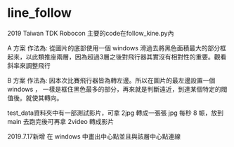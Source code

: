 # line_follow
2019 Taiwan TDK Robocon
主要的code在follow_kine.py內

A 方案 作法為:
    從圖片的底部使用一個 windows 滑過去將黑色面積最大的部分框起來，以此類推座兩層，因為超過3層之後對飛行器其實沒有相對性的重要。觀看斜率來調整飛行

B 方案 作法為:
    因本次比賽飛行器皆為轉左邊。所以在圖片的最左邊設置一個 windows ，
    一樣是框住黑色最多的部分，再來就是判斷遠近，到達某個特定的閥值後。就使其轉向。

test_data資料夾中有一部測試影片，可拿 2jpg 轉成一張張 jpg 每秒 8 帪，放到 main 去跑完後可再拿 2video 轉成影片

2019.7.17新增 在 windows 中畫出中心點並且與該層中心點連線
